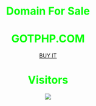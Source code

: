 <html>
  <center>
  <head>
       <h1 style="color:#00ff00">Domain For Sale</h1>    
  </head>
  <center>  
  <body style="color:black;">
  <h1 style="color:#00ff00">GOTPHP.COM</h1>
  <a class="btn btn-primary text-white" href="https://github.githubassets.com/images/modules/site/home/globe-500.h264.mp4">BUY IT</a>
<h1 style="color:#00ff00">Visitors</h1>
<img src="https://camo.githubusercontent.com/49199c3c594c526f193a5049b8e41256ea81cd86e652a71ed4061722beed576b/68747470733a2f2f70726f66696c652d636f756e7465722e676c697463682e6d652f78456c6b6f6d792f636f756e742e737667"/>
</body>


